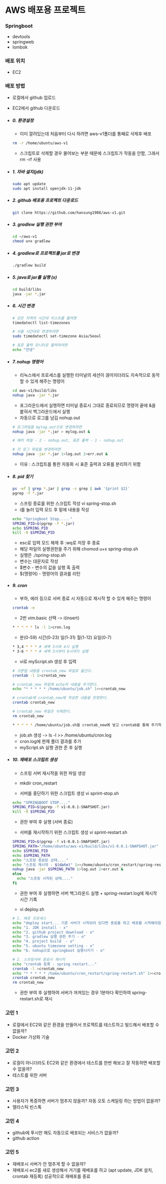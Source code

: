 # AWS 배포용 프로젝트

### Springboot
- devtools
- springweb
- lombok

### 배포 위치 
- EC2

### 배포 방법
- 로컬에서 github 업로드
- EC2에서 github 다운로드

- ##### 0. 환경설정
  - 이미 깔려있는데 처음부터 다시 하려면 aws-v1폴더를 통째로 삭제후 배포
  ```sh
  rm -r /home/ubuntu/aws-v1
  ```
  
  - 스크립트로 삭제할 경우 물어보는 부분 때문에 스크립트가 작동을 안함, 그래서 rm -rf 사용

- ##### 1. 자바 설치(jdk)
  ```sh
  sudo apt update
  sudo apt install openjdk-11-jdk
  ```

- ##### 2. github 배포용 프로젝트 다운로드
  ```sh
  git clone https://github.com/hansung1908/aws-v1.git
  ```

- ##### 3. gradlew 실행 권한 부여
  ```sh
  cd ~/aws-v1
  chmod u+x gradlew
  ```

- ##### 4. gradlew로 프로젝트를 jar로 변경
  ```sh
  ./gradlew build
  ```

- ##### 5. java로 jar를 실행 (x)
  ```sh
  cd build/libs
  java -jar *.jar
  ```

- ##### 6. 시간 변경
  ```sh
  # 모든 지역의 시간대 리스트를 볼려면 
  timedatectl list-timezones
  
  # 서울 시간대로 변경하려면
  sudo timedatectl set-timezone Asia/Seoul
  
  # 표준 출력 모니터로 출력하려면
  echo "안녕"
  ```

- ##### 7. nohup 명령어
  - 리눅스에서 프로세스를 실행한 터미널의 세션이 끊어지더라도 지속적으로 동작할 수 있게 해주는 명령어
  ```sh
  cd aws-v1/build/libs
  nohup java -jar *.jar
  ```
  
  - 포그라운드에서 실행하면 터미널 종료시 그대로 종료되므로 명령어 끝에 &을 붙혀서 백그라운드에서 실행
  - 자동으로 로그를 남김 nohup.out
  ```sh
  # 로그파일을 mylog.out으로 변경하려면
  nohup java -jar *.jar > mylog.out &
  
  # 에러 파일 - 2 - nohup.out, 표준 출력 - 1 - nohup.out
  
  # 각 로그 파일을 변경하려면
  nohup java -jar *.jar 1>log.out 2>err.out &
  ```
  
  - 이유 : 스크립트를 통한 자동화 시 표준 출력과 오류를 분리하기 위함

- ##### 8. pid 찾기
  ```sh
  ps -ef | grep *.jar | grep -v grep | awk '{print $2}'
  pgrep -f *.jar
  ```
  
  - 스프링 종료를 위한 스크립트 작성 vi spring-stop.sh 
  - i를 눌러 입력 모드 후 밑에 내용을 작성
  ```sh
  echo "Springboot Stop....."
  SPRING_PID=$(pgrep -f *.jar)
  echo $SPRING_PID
  kill -9 $SPRING_PID
  ```
  
  - esc로 입력 모드 해제 후 :wq로 저장 후 종료
  - 해당 파일의 실행권한을 주기 위해 chomod u+x spring-stop.sh
  - 실행은 ./spring-stop.sh
  - 변수는 대문자로 작성
  - $변수 - 변수의 값을 실행 혹 출력
  - $(명령어) - 명령어의 결과를 리턴

- ##### 9. cron
  - 부하, 에러 등으로 서버 종료 시 자동으로 재시작 할 수 있게 해주는 명령어
  ```sh
  crontab -e
  ```
  
  - 2번 vim.basic 선택 -> i(insert)
  ```sh
  * * * * * ls -l 1>cron.log
  ```
  
  - 분(0-59) 시간(0-23) 일(1-31) 월(1-12) 요일(0-7)
  ```sh
  * 3,4 * * * # 새벽 3시와 4시 실행
  * 3-6 * * * # 새벽 3시부터 6시까지 실행
  ```
  
  - vi로 myScript.sh 생성 후 입력
  ```sh
  # 크론탭 내용을 crontab_new 파일로 옮긴다.
  crontab -l 1>crontab_new
  
  # crontab_new 파일에 echo의 내용을 추가한다.
  echo "* * * * * /home/ubuntu/job.sh" 1>>crontab_new
  
  # crontab에 crontab_new에 작성한 내용을 반영한다.
  crontab crontab_new
  
  # crontab_new 파일은 삭제한다.
  rm crontab_new
  ```
  
  ```sh
  * * * * * /home/ubuntu/job.sh을 crontab_new에 넣고 crontab을 통해 주기적인 실행
  ```
  
  - job.sh 생성 -> ls -l >> /home/ubuntu/cron.log
  - cron.log에 현재 폴더 결과를 추가
  - myScript.sh 실행 권한 준 후 실행

- ##### 10. 재배포 스크립트 생성
  - 스프링 서버 재시작을 위한 파일 생성
  - mkdir cron_restart
  
  - 서버를 중단하기 위한 스크립트 생성 vi sprint-stop.sh
  ```sh
  echo "SPRINGBOOT STOP...."
  SPRING_PID=$(pgrep -f v1-0.0.1-SNAPSHOT.jar)
  kill -9 $SPRING_PID
  ```
  
  - 권한 부여 후 실행 (서버 종료)
  
  - 서버를 재시작하기 위한 스크립트 생성 vi sprint-restart.sh
  ```sh
  SPRING_PID=$(pgrep -f v1-0.0.1-SNAPSHOT.jar)
  SPRING_PATH="/home/ubuntu/aws-v1/build/libs/v1-0.0.1-SNAPSHOT.jar"
  echo $SPRING_PID
  echo $SPRING_PATH
  echo "스프링 종료된 상태...."
  echo "스프링 재시작 - $(date)" 1>>/home/ubuntu/cron_restart/spring-restart.log
  nohup java -jar $SPRING_PATH 1>log.out 2>err.out &
  else
    echo "스프링 시작된 상태...."
  fi
  ```
  
  - 권한 부여 후 실행하면 서버 백그라운드 실행 + spring-restart.log에 재시작 시간 기록
  
  - vi deploy.sh
  ```sh
  # 1. 배포 프로세스
  echo "deploy start... 기존 서버가 시작되어 있다면 종료를 하고 배포를 시작해야함"
  echo "1. JDK install - x"
  echo "2. github project download - o"
  echo "3. gradlew 실행 권한 주기 - o"
  echo "4. project build  - o"
  echo "5. ubuntu timezone setting - x"
  echo "6. nohup으로 springboot 실행시키기 - o"
  
  # 2. 스프링서버 종료시 재시작
  echo "crontab 등록 - spring restart..."
  crontab -l >crontab_new
  echo "* * * * * /home/ubuntu/cron_restart/spring-restart.sh" 1>>crontab_new
  crontab crontab_new
  rm crontab_new
  ```
  
  - 권한 부여 후 실행하여 서버가 꺼져있는 경우 1분마다 확인하여 spring-restart.sh로 재시

### 고민 1
- 로컬에서 EC2와 같은 환경을 만들어서 프로젝트를 테스트하고 빌드해서 배포할 수 없을까?
- Docker 가상화 기술

### 고민 2
- 로컬이 아니더라도 EC2와 같은 환경에서 테스트를 한번 해보고 잘 작동하면 배포할 수 없을까?
- 테스트를 위한 서버

### 고민 3
- 사용자가 폭증하면 서버가 멈추지 않을까? 자동 오토 스케일링 하는 방법이 없을까?
- 엘라스틱 빈스톡

### 고민 4
- github에 푸시만 해도 자동으로 배포되는 서비스가 없을까? 
- github action

### 고민 5
- 재배포시 서버가 안 멈추게 할 수 없을까?
- 재배포시 ec2를 새로 생성해서 거기를 재배포를 하고 (apt update, JDK 설치, crontab 재등록) 성공적으로 재배포를 종료
